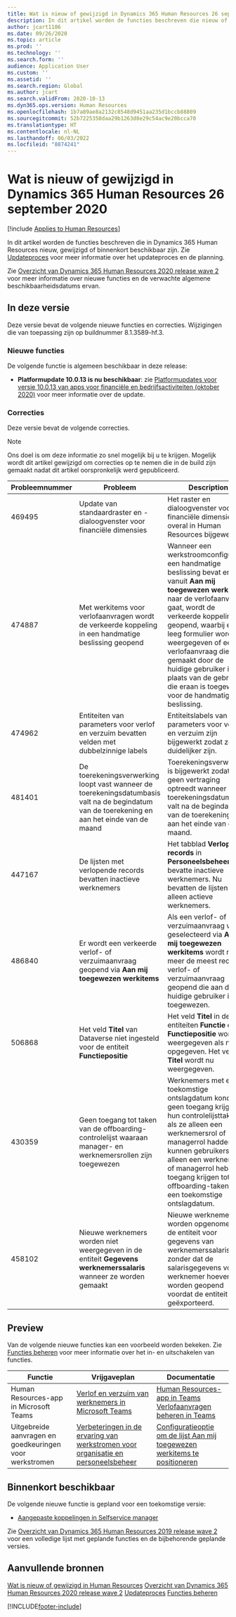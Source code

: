 ```yaml
---
title: Wat is nieuw of gewijzigd in Dynamics 365 Human Resources 26 september 2020
description: In dit artikel worden de functies beschreven die nieuw of gewijzigd zijn in Microsoft Dynamics 365 Human Resources voor 26 september 2020.
author: jcart1106
ms.date: 09/26/2020
ms.topic: article
ms.prod: ''
ms.technology: ''
ms.search.form: ''
audience: Application User
ms.custom: ''
ms.assetid: ''
ms.search.region: Global
ms.author: jcart
ms.search.validFrom: 2020-10-13
ms.dyn365.ops.version: Human Resources
ms.openlocfilehash: 1b7a89ae8a2132c8548d9451aa235d1bccb88809
ms.sourcegitcommit: 52b7225350daa29b1263d8e29c54ac9e20bcca70
ms.translationtype: HT
ms.contentlocale: nl-NL
ms.lasthandoff: 06/03/2022
ms.locfileid: "8874241"
---
```

# <a name="whats-new-or-changed-in-dynamics-365-human-resources-september-26-2020"></a>Wat is nieuw of gewijzigd in Dynamics 365 Human Resources 26 september 2020

[!include [Applies to Human Resources](../includes/applies-to-hr.md)]



In dit artikel worden de functies beschreven die in Dynamics 365 Human Resources nieuw, gewijzigd of binnenkort beschikbaar zijn. Zie [Updateproces](hr-admin-setup-update-process.md) voor meer informatie over het updateproces en de planning.

Zie [Overzicht van Dynamics 365 Human Resources 2020 release wave 2](/dynamics365-release-plan/2020wave2/human-resources/dynamics365-human-resources/) voor meer informatie over nieuwe functies en de verwachte algemene beschikbaarheidsdatums ervan.

## <a name="in-this-release"></a>In deze versie

Deze versie bevat de volgende nieuwe functies en correcties. Wijzigingen die van toepassing zijn op buildnummer 8.1.3589-hf.3.

### <a name="new-features"></a>Nieuwe functies

De volgende functie is algemeen beschikbaar in deze release:

- **Platformupdate 10.0.13 is nu beschikbaar**: zie [Platformupdates voor versie 10.0.13 van apps voor financiële en bedrijfsactiviteiten (oktober 2020)](../fin-ops-core/dev-itpro/get-started/whats-new-platform-updates-10-0-13.md) voor meer informatie over de update.

### <a name="bug-fixes"></a>Correcties

Deze versie bevat de volgende correcties.

> [!NOTE]
> Ons doel is om deze informatie zo snel mogelijk bij u te krijgen. Mogelijk wordt dit artikel gewijzigd om correcties op te nemen die in de build zijn gemaakt nadat dit artikel oorspronkelijk werd gepubliceerd.

| Probleemnummer | Probleem | Description |
| --- | --- | --- |
| 469495 | Update van standaardraster en -dialoogvenster voor financiële dimensies | Het raster en dialoogvenster voor financiële dimensies zijn overal in Human Resources bijgewerkt. |
| 474887 | Met werkitems voor verlofaanvragen wordt de verkeerde koppeling in een handmatige beslissing geopend | Wanneer een werkstroomconfiguratie een handmatige beslissing bevat en u vanuit **Aan mij toegewezen werkitems** naar de verlofaanvraag gaat, wordt de verkeerde koppeling geopend, waarbij een leeg formulier wordt weergegeven of een verlofaanvraag die is gemaakt door de huidige gebruiker in plaats van de gebruiker die eraan is toegewezen voor de handmatige beslissing. |
| 474962 | Entiteiten van parameters voor verlof en verzuim bevatten velden met dubbelzinnige labels | Entiteitslabels van parameters voor verlof en verzuim zijn bijgewerkt zodat ze duidelijker zijn. |
| 481401 | De toerekeningsverwerking loopt vast wanneer de toerekeningsdatumbasis valt na de begindatum van de toerekening en aan het einde van de maand | Toerekeningsverwerking is bijgewerkt zodat er geen vertraging optreedt wanneer de toerekeningsdatumbasis valt na de begindatum van de toerekening en aan het einde van de maand. |
| 447167 | De lijsten met verlopende records bevatten inactieve werknemers | Het tabblad **Verlopende records** in **Personeelsbeheer** bevatte inactieve werknemers. Nu bevatten de lijsten alleen actieve werknemers. |
| 486840 | Er wordt een verkeerde verlof- of verzuimaanvraag geopend via **Aan mij toegewezen werkitems** | Als een verlof- of verzuimaanvraag wordt geselecteerd via **Aan mij toegewezen werkitems** wordt niet meer de meest recente verlof- of verzuimaanvraag geopend die aan de huidige gebruiker is toegewezen. |
| 506868 | Het veld **Titel** van Dataverse niet ingesteld voor de entiteit **Functiepositie** | Het veld **Titel** in de entiteiten **Functie** en **Functiepositie** wordt weergegeven als niet opgegeven. Het veld **Titel** wordt nu weergegeven. |
| 430359 | Geen toegang tot taken van de offboarding-controlelijst waaraan manager- en werknemersrollen zijn toegewezen | Werknemers met een toekomstige ontslagdatum konden geen toegang krijgen tot hun controlelijsttaken als ze alleen een werknemersrol of managerrol hadden. Nu kunnen gebruikers die alleen een werknemers- of managerrol hebben, toegang krijgen tot offboarding-taken met een toekomstige ontslagdatum. |
| 458102 | Nieuwe werknemers worden niet weergegeven in de entiteit **Gegevens werknemerssalaris** wanneer ze worden gemaakt | Nieuwe werknemers worden opgenomen in de entiteit voor gegevens van werknemerssalaris zonder dat de salarisgegevens voor de werknemer hoeven te worden geopend voordat de entiteit wordt geëxporteerd. |

## <a name="in-preview"></a>Preview

Van de volgende nieuwe functies kan een voorbeeld worden bekeken. Zie [Functies beheren](hr-admin-manage-features.md) voor meer informatie over het in- en uitschakelen van functies.

| Functie | Vrijgaveplan | Documentatie |
| --- | --- | --- |
| Human Resources-app in Microsoft Teams | [Verlof en verzuim van werknemers in Microsoft Teams](/dynamics365-release-plan/2020wave1/dynamics365-human-resources/employee-leave-absence-experience-teams) | [Human Resources-app in Teams](./hr-admin-teams-leave-app.md)<br>[Verlofaanvragen beheren in Teams](hr-teams-leave-app.md) |
| Uitgebreide aanvragen en goedkeuringen voor werkstromen | [Verbeteringen in de ervaring van werkstromen voor organisatie en personeelsbeheer](/dynamics365-release-plan/2020wave2/human-resources/dynamics365-human-resources/organization-personnel-management-workflow-experience-enhancements) | [Configuratieoptie om de lijst Aan mij toegewezen werkitems te positioneren](./hr-whats-new-2020-09-03.md#configuration-option-to-position-work-items-assigned-to-me-list-477004) |

## <a name="coming-soon"></a>Binnenkort beschikbaar

De volgende nieuwe functie is gepland voor een toekomstige versie:

- [Aangepaste koppelingen in Selfservice manager](/dynamics365-release-plan/2020wave2/human-resources/dynamics365-human-resources/custom-links-manager-self-service)

Zie [Overzicht van Dynamics 365 Human Resources 2019 release wave 2](/dynamics365-release-plan/2019wave2/dynamics365-human-resources/) voor een volledige lijst met geplande functies en de bijbehorende geplande versies.

## <a name="additional-resources"></a>Aanvullende bronnen

[Wat is nieuw of gewijzigd in Human Resources](hr-admin-whats-new.md)
[Overzicht van Dynamics 365 Human Resources 2020 release wave 2](/dynamics365-release-plan/2020wave2/human-resources/dynamics365-human-resources/)
[Updateproces](hr-admin-setup-update-process.md)
[Functies beheren](hr-admin-manage-features.md)


[!INCLUDE[footer-include](../includes/footer-banner.md)]